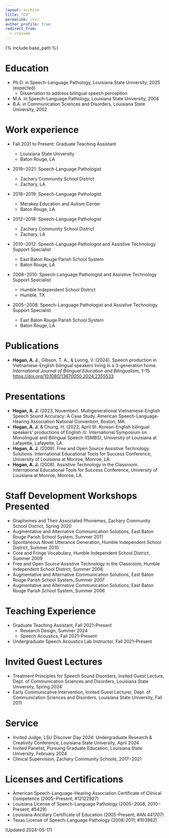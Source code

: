 ```yaml
---
layout: archive
title: "CV"
permalink: /cv/
author_profile: true
redirect_from:
  - /resume
---
```


{% include base_path %}

Education
======
* Ph.D. in Speech-Language Pathology, Louisiana State University, 2025 (expected)
  * Dissertation to address bilingual speech perception
* M.A. in Speech-Language Pathology, Louisiana State University, 2004
* B.A. in Communication Sciences and Disorders, Louisiana State University, 2002

Work experience
======
* Fall 2021 to Present: Graduate Teaching Assistant
  * Louisiana State University
  * Baton Rouge, LA

* 2019‒2021: Speech-Language Pathologist
  * Zachary Community School District
  * Zachary, LA

* 2018‒2019: Speech-Language Pathologist
  * Merakey Education and Autism Center
  * Baton Rouge, LA

* 2012‒2018: Speech-Language Pathologist
  * Zachary Community School District
  * Zachary, LA

* 2010‒2012: Speech-Language Pathologist and Assistive Technology Support Specialist
  * East Baton Rouge Parish School System
  * Baton Rouge, LA

* 2008‒2010: Speech-Language Pathologist and Assistive Technology Support Specialist
  * Humble Independent School District
  * Humble, TX

* 2005‒2008: Speech-Language Pathologist and Assistive Technology Support Specialist
  * East Baton Rouge Parish School System
  * Baton Rouge, LA

Publications
======
* **Hogan, A. J.**, Gibson, T. A., & Luong, V. (2024). Speech production in Vietnamese-English bilingual speakers living in a 3-generation home. *International Journal of Bilingual Education and Bilingualism*, 1–15. <https://doi.org/10.1080/13670050.2024.2355533>

Presentations
======
* **Hogan, A. J.** (2023, November). Multigenerational Vietnamese-English Speech Sound Accuracy: A Case Study. American Speech-Language-Hearing Association National Convention, Boston, MA.
* **Hogan, A. J.** & Chung, H. (2022, April 9). Korean-English bilingual speakers' productions of English /l/. International Symposium on Monolingual and Bilingual Speech (ISMBS), University of Louisiana at Lafayette, Lafayette, LA.
* **Hogan, A. J.** (2009). Free and Open Source Assistive Technology Solutions. International Educational Tools for Success Conference, University of Louisiana at Monroe, Monroe, LA.
* **Hogan, A. J.** (2008). Assistive Technology in the Classroom. International Educational Tools for Success Conference, University of Louisiana at Monroe, Monroe, LA.

Staff Development Workshops Presented
======
* Graphemes and Their Associated Phonemes, Zachary Community School District, Spring 2020
* Augmentative and Alternative Communication Solutions, East Baton Rouge Parish School System, Summer 2011
* Spontaneous Novel Utterance Generation, Humble Independent School District, Summer 2010
* Core and Fringe Vocabulary, Humble Independent School District, Summer 2009
* Free and Open Source Assistive Technology in the Classroom, Humble Independent School District, Summer 2008
* Augmentative and Alternative Communication Solutions, East Baton Rouge Parish School System, Summer 2007
* Augmentative and Alternative Communication Solutions, East Baton Rouge Parish School System, Summer 2006

Teaching Experience
======
  * Graduate Teaching Assistant, Fall 2021–Present
    * Research Design, Summer 2024
    * Speech Acoustics, Fall 2021–Present
  * Undergraduate Speech Acoustics Lab Instructor, Fall 2021–Present

Invited Guest Lectures
======
* Treatment Principles for Speech Sound Disorders, Invited Guest Lecture, Dept. of Communication Sciences and Disorders, Louisiana State University, Spring 2024
* Early Communicative Intervention, Invited Guest Lecturer, Dept. of Communication Sciences and Disorders, Louisiana State University, Fall 2011

Service
======
* Invited Judge, LSU Discover Day 2024: Undergraduate Research & Creativity Conference, Louisiana State University, April 2024
* Invited Panelist, Pursuing Graduate Education, Louisiana State University, February 2024
* Clinical Supervision, Zachary Community Schools, 2017‒2021

Licenses and Certifications
======
* American Speech-Language-Hearing Association Certificate of Clinical Competence (2005‒Present; #12122927)
* Louisiana License of Speech-Language Pathology (2005‒2008; 2010‒Present; #5429)
* Louisiana Ancillary Certificate of Education (2005-Present; #AN 441707)
* Texas License of Speech-Language Pathology (2008-2011; #103982)


(Updated 2024-05-17)
